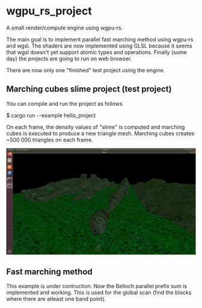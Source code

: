 # wgpu_rs_project

A small render/compute engine using wgpu-rs.

The main goal is to implement parallel fast marching method using wgpu-rs and
wgsl. The shaders are now implemented using GLSL because it seems that wgsl
doesn't yet support atomic types and operations. Finally (some day) the
projects are going to run on web browser.

There are now only one "finished" test project using the engine. 

## Marching cubes slime project (test project)

You can compile and run the project as follows

$ cargo run --example hello_project 

On each frame, the density values of "slime" is computed and marching cubes is executed to produce a new triangle mesh.
Marching cubes creates ~500 000 triangles on each frame.

![hello_project](/pics/slime.png "The slime ocean.")

## Fast marching method

This example is under contruction. Now the Belloch parallel prefix sum is
implemented and working. This is used for the global scan (find the blocks
where there are atleast one band point).
